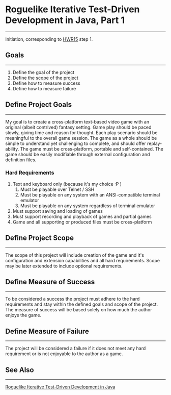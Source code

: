 # Roguelike Iterative Test-Driven Development in Java, Part 1

---

Initiation, corresponding to [HWR15](how_to_write_a_roguelike_in_15_steps.md) step 1.

## Goals

---

1. Define the goal of the project
2. Define the scope of the project
3. Define how to measure success
4. Define how to measure failure

## Define Project Goals

---

My goal is to create a cross-platform text-based video game with an original (albeit contrived) fantasy setting. Game play should be paced slowly, giving time and reason for thought. Each play scenario should be meaningful to the overall game session. The game as a whole should be simple to understand yet challenging to complete, and should offer replay-ability. The game must be cross-platform, portable and self-contained. The game should be easily modifiable through external configuration and definition files.

### Hard Requirements

1. Text and keyboard only (because it's my choice :P )
   1. Must be playable over Telnet / SSH
   2. Must be playable on any system with an ANSI-compatible terminal emulator
   3. Must be playable on any system regardless of terminal emulator
2. Must support saving and loading of games
3. Must support recording and playback of games and partial games
4. Game and all supporting or produced files must be cross-platform

## Define Project Scope

---

The scope of this project will include creation of the game and it's configuration and extension capabilities and all hard requirements. Scope may be later extended to include optional requirements.

## Define Measure of Success

---

To be considered a success the project must adhere to the hard requirements and stay within the defined goals and scope of the project. The measure of success will be based solely on how much the author enjoys the game.

## Define Measure of Failure

---

The project will be considered a failure if it does not meet any hard requirement or is not enjoyable to the author as a game.

## See Also

---

[Roguelike Iterative Test-Driven Development in Java](roguelike_iterative_test-driven_development_in_java.md)
